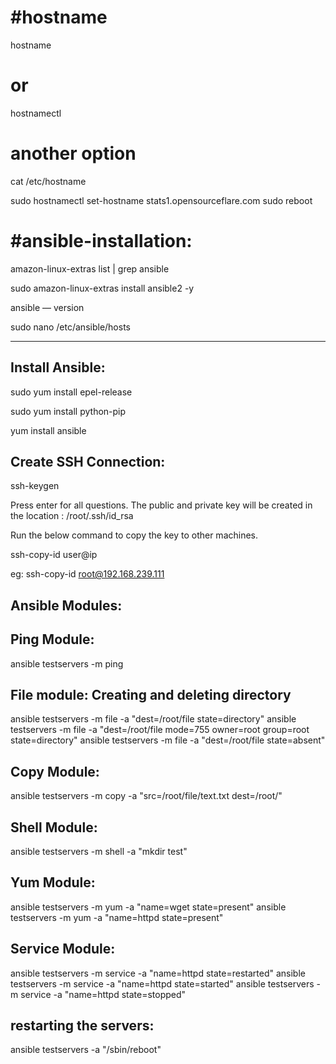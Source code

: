 #hostname
==============================
hostname
# or #
hostnamectl
# another option #
cat /etc/hostname

sudo hostnamectl set-hostname stats1.opensourceflare.com
sudo reboot



#ansible-installation:
=================================================
amazon-linux-extras list | grep ansible

sudo amazon-linux-extras install ansible2 -y

ansible — version

sudo nano /etc/ansible/hosts



-----------------------------------------------------------------------------------
Install Ansible:
-------------------

sudo yum install epel-release

sudo yum install python-pip

yum install ansible 

Create SSH Connection:
------------------------

ssh-keygen

Press enter for all questions. The public and private key will be created in the location : /root/.ssh/id_rsa

Run the below command to copy the key to other machines. 

ssh-copy-id user@ip 

eg: ssh-copy-id root@192.168.239.111

Ansible Modules:
-------------------------

## Ping Module:
ansible testservers -m ping

## File module: Creating and deleting directory

ansible testservers -m file -a "dest=/root/file state=directory"
ansible testservers -m file -a "dest=/root/file mode=755 owner=root group=root state=directory"
ansible testservers -m file -a "dest=/root/file state=absent"

## Copy Module:

ansible testservers -m copy -a "src=/root/file/text.txt dest=/root/"

## Shell Module:

ansible testservers -m shell -a "mkdir test"

## Yum Module:

ansible testservers -m yum -a "name=wget state=present"
ansible testservers -m yum -a "name=httpd state=present"


## Service Module:

ansible testservers -m service -a "name=httpd state=restarted"
ansible testservers -m service -a "name=httpd state=started"
ansible testservers -m service -a "name=httpd state=stopped"

## restarting the servers:

ansible testservers -a "/sbin/reboot"
